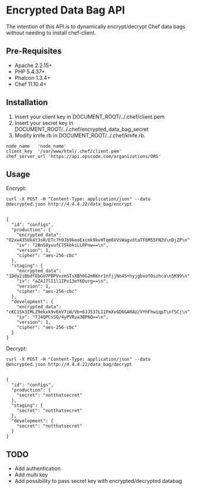 Encrypted Data Bag API
=================
The intention of this API is to dynamically encrypt/decrypt Chef data bags without needing to install chef-client. 

Pre-Requisites
-----------

* Apache 2.2.15+
* PHP 5.4.37+
* Phalcon 1.3.4+
* Chef 11.10.4+

Installation
-----------

1. Insert your client key in DOCUMENT_ROOT/../.chef/client.pem 
2. Insert your secret key in DOCUMENT_ROOT/../.chef/encrypted_data_bag_secret
3. Modify knife.rb in DOCUMENT_ROOT/../.chef/knife.rb. 
```
node_name	'node_name'
client_key	'/var/www/html/.chef/client.pem'
chef_server_url	'https://api.opscode.com/organizations/ORG'
```


Usage
-----------

Encrypt:
```
curl -X POST -H "Content-Type: application/json" --data @decrypted.json http://4.4.4.22/data_bag/encrypt 
```

<pre><code>
{
  "id": "configs",
  "production": {
    "encrypted_data": "O2xw435Uk4t3sH/ETc7h9Jb9keoExcmk9kvHTqm6VVsWagvdtaTF6M55FN2U\nDjZP\n",
    "iv": "2BnS8yvufC75kbkiLLRPnw==\n",
    "version": 1,
    "cipher": "aes-256-cbc"
  },
  "staging": {
    "encrypted_data": "1Ddy2iBbdfEbGU7PBPVvzmSTsXBh0G2mRKnr1nfjjNo4S+hyjgbvofOszhca\n5K99\n",
    "iv": "aZ4J7lI1l1IPx13eY6Durg==\n",
    "version": 1,
    "cipher": "aes-256-cbc"
  },
  "development": {
    "encrypted_data": "cKC1Sk3IMLZ9ekxk9v6kV7iW/Vb+6JJ537L11PmXvGD6GARAU/VYhFhwiqpT\nfSCj\n",
    "iv": "7J4QPCsSO/4yPVRva3BP6Q==\n",
    "version": 1,
    "cipher": "aes-256-cbc"
  }
}
</code></pre>

Decrypt:
```
curl -X POST -H "Content-Type: application/json" --data @encrypted.json http://4.4.4.22/data_bag/decrypt
```
<pre><code>
{
  "id": "configs",
  "production": {
    "secret": "notthatsecret"
  },
  "staging": {
    "secret": "notthatsecret"
  },
  "development": {
    "secret": "notthatsecret"
  }
}
</pre></code>

TODO
-----------

* Add authentication
* Add multi key 
* Add possibility to pass secret key with encrypted/decrypted databag
